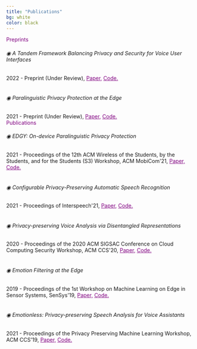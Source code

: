 ```yaml
---
title: "Publications"
bg: white
color: black
---
```

<link rel="stylesheet" href="https://maxcdn.bootstrapcdn.com/bootstrap/4.0.0-alpha.2/css/bootstrap.min.css" integrity="sha384-y3tfxAZXuh4HwSYylfB+J125MxIs6mR5FOHamPBG064zB+AFeWH94NdvaCBm8qnd" crossorigin="anonymous">

<div class="card">
  <div class="card-header" style="color:Purple; font-size:100%;"> Preprints </div>
  <div class="card-body">
    <h6 class="card-title"> &#9673; A Tandem Framework Balancing Privacy and Security for Voice User Interfaces </h6>
    2022 - Preprint (Under Review),
    <a href="https://arxiv.org/pdf/2107.10045.pdf" style="color:Purple;">Paper,</a>
    <a href="https://github.com/RanyaJumah/EDGY" style="color:Purple;">Code.</a>  
  </div>
  <br>
  <div class="card-body">
    <h6 class="card-title"> &#9673; Paralinguistic Privacy Protection at the Edge </h6>
    2021 - Preprint (Under Review),
    <a href="https://arxiv.org/pdf/2011.02930.pdf" style="color:Purple;">Paper,</a>
    <a href="https://github.com/RanyaJumah/EDGY" style="color:Purple;">Code.</a>  
  </div>
  
  
  <div class="card-header" style="color:Purple; font-size:100%;"> Publications </div>
  <div class="card-body">
    <h6 class="card-title"> &#9673; EDGY: On-device Paralinguistic Privacy Protection </h6>
    2021 - Proceedings of the 12th ACM Wireless of the Students, by the Students, and for the Students (S3) Workshop, ACM MobiCom'21,
    <a href="https://dl.acm.org/doi/abs/10.1145/3477087.3478382" style="color:Purple;">Paper,</a>
    <a href="https://github.com/RanyaJumah/EDGY" style="color:Purple;">Code.</a>  
  </div>
  <br>
  <div class="card-body">
    <h6 class="card-title"> &#9673; Configurable Privacy-Preserving Automatic Speech Recognition </h6>
    2021 - Proceedings of Interspeech'21,
    <a href="https://www.isca-speech.org/archive/pdfs/interspeech_2021/aloufi21_interspeech.pdf" style="color:Purple;">Paper,</a>
    <a href="https://github.com/RanyaJumah/EDGY" style="color:Purple;">Code.</a>  
  </div>
  <br>
  <div class="card-body">
    <h6 class="card-title"> &#9673; Privacy-preserving Voice Analysis via Disentangled Representations </h6>
    2020 - Proceedings of the 2020 ACM SIGSAC Conference on Cloud Computing Security Workshop, ACM CCS'20,
    <a href="https://dl.acm.org/doi/abs/10.1145/3411495.3421355" style="color:Purple;">Paper,</a>
    <a href="https://github.com/RanyaJumah/EDGY" style="color:Purple;">Code.</a>  
  </div>
  <br>
  <div class="card-body">
    <h6 class="card-title"> &#9673; Emotion Filtering at the Edge </h6>
    2019 - Proceedings of the 1st Workshop on Machine Learning on Edge in Sensor Systems, SenSys'19,
    <a href="https://dl.acm.org/doi/abs/10.1145/3362743.3362960" style="color:Purple;">Paper,</a>
    <a href="https://github.com/RanyaJumah/EDGY" style="color:Purple;">Code.</a>  
  </div>
  <br>
  <div class="card-body">
    <h6 class="card-title"> &#9673; Emotionless: Privacy-preserving Speech Analysis for Voice Assistants </h6>
    2021 - Proceedings of the Privacy Preserving Machine Learning Workshop, ACM CCS'19,
    <a href="https://arxiv.org/abs/1908.03632" style="color:Purple;">Paper,</a>
    <a href="https://github.com/RanyaJumah/EDGY" style="color:Purple;">Code.</a>  
  </div>
  
</div>


